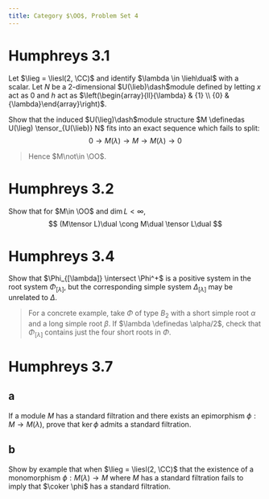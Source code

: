 ```yaml
---
title: Category $\OO$, Problem Set 4
---
```


# Humphreys 3.1
Let $\lieg = \liesl(2, \CC)$ and identify $\lambda \in \lieh\dual$ with a scalar.
Let $N$ be a 2-dimensional $U(\lieb)\dash$module defined by letting $x$ act as $0$ and $h$ act as $\left(\begin{array}{ll}{\lambda} & {1} \\ {0} & {\lambda}\end{array}\right)$.

Show that the induced $U(\lieg)\dash$module structure $M \definedas U(\lieg) \tensor_{U(\lieb)} N$ fits into an exact sequence which fails to split:
$$
0 \to M(\lambda) \to M \to M(\lambda) \to 0
$$

> Hence $M\not\in \OO$.

# Humphreys 3.2

Show that for $M\in \OO$ and $\dim L < \infty$,
$$
(M\tensor L)\dual \cong M\dual \tensor L\dual
$$

# Humphreys 3.4
Show that $\Phi_{[\lambda]} \intersect \Phi^+$ is a positive system in the root system $\Phi_{[\lambda]}$, but the corresponding simple system $\Delta_{[\lambda]}$ may be unrelated to $\Delta$.

> For a concrete example, take $\Phi$ of type $B_2$ with a short simple root $\alpha$ and a long simple root $\beta$.
> If $\lambda \definedas \alpha/2$, check that $\Phi_{[\lambda]}$ contains just the four short roots in $\Phi$.

# Humphreys 3.7

## a

If a module $M$ has a standard filtration and there exists an epimorphism $\phi: M\to M(\lambda)$, prove that $\ker \phi$ admits a standard filtration.

## b

Show by example that when $\lieg = \liesl(2, \CC)$ that the existence of a monomorphism $\phi: M(\lambda) \to M$ where $M$ has a standard filtration fails to imply that $\coker \phi$ has a standard filtration.

